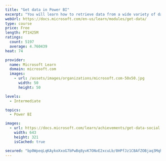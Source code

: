 ```yaml
---
title: "Get data in Power BI"
excerpt: "You will learn how to retrieve data from a wide variety of data sources, including Microsoft Excel, relational databases, and NoSQL data stores. You will also learn how to improve performance while retrieving data."
webUrl: https://docs.microsoft.com/en-us/learn/modules/get-data/
type: course
price: Free
length: PT1H25M
ratings:
  count: 5197
  average: 4.760439
heat: 74

provider:
  name: Microsoft Learn
  domain: microsoft.com
  images:
    - url: /assets/images/organizations/microsoft.com-50x50.jpg
      width: 50
      height: 50

levels:
  - Intermediate

topics:
  - Power BI

images:
  - url: https://docs.microsoft.com/learn/achievements/get-data-social.png
    width: 643
    height: 321
    isCached: true

secured: "bp0WpeqLqKAykoXxoG7bPwBq8yvK7ONvE2xcuLb/0HPfJz1CBAfZOBjaq3Mqhqii7rf1fZlifgtsZfIQyHdMJmyO5QWTiXIRi4YuUsbT5mu4yoTW2gFvh3s9z6Rx2vJQAOG7ItbaWf0ZhPIqsKxZ8ambtEFzh+8JlXLPptSHBJ4D3vIEPwVOAMk9dK1SOgxnnZMCiGNK9qTNEd9+HyprZZcnaWqZiBudKqUtUtjcpHt4nRGjSKg7l1GCMxfjuYqxL2ktsNBEZrf4gWvD7V04vQ7SdxJHhte5IQ8bhSPMj2dsRHCe3qaavxcZ+ysHnAfvLwrVP7+MYCbnM+1K00CWmYy4cCTJ6HbjPdj/DMN4Wb4x+EFhPfnlIi3cT2FjwLLX5chzt+qyLWmhR6KCIUkhxGmTyjZib8TwbB+bhCdmaLg=;wpfhUIeOF+8pxQukA8A2jw=="
---
```


